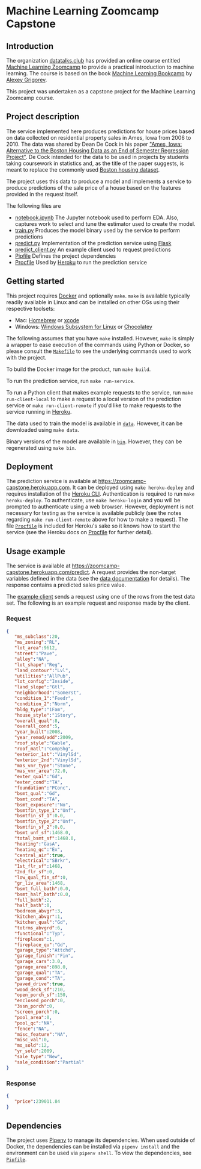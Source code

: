# Machine Learning Zoomcamp Capstone

## Introduction

The organization [datatalks.club](https://datatalks.club) has provided an online course 
entitled [Machine Learning Zoomcamp](https://datatalks.club/courses/2021-winter-ml-zoomcamp.html)
to provide a practical introduction to machine learning. The course is based on the book 
[Machine Learning Bookcamp](https://www.manning.com/books/machine-learning-bookcamp) by 
[Alexey Grigorev](https://alexeygrigorev.com/).

This project was undertaken as a capstone project for the Machine Learning Zoomcamp course.

## Project description

The service implemented here produces predictions for house prices based on data collected on residential property
sales in Ames, Iowa from 2006 to 2010. The data was shared by Dean De Cock in his paper ["Ames, Iowa: Alternative to the 
Boston Housing Data as an End of Semester Regression Project"](http://jse.amstat.org/v19n3/decock.pdf). De Cock intended
for the data to be used in projects by students taking coursework in statistics and, as the title of the paper suggests,
is meant to replace the commonly used [Boston housing dataset](http://dx.doi.org/10.1016/0095-0696(78)90006-2).

The project uses this data to produce a model and implements a service to produce predictions of the sale price of
a house based on the features provided in the request itself.

The following files are 

- [notebook.ipynb](notebook.ipynb) The Jupyter notebook used to perform EDA. Also, captures work to select and tune the 
  estimator used to create the model.
- [train.py](train.py) Produces the model binary used by the service to perform predictions 
- [predict.py](predict.py) Implementation of the prediction service using [Flask](https://flask.palletsprojects.com/)
- [predict_client.py](predict_client.py) An example client used to request predictions
- [Pipfile](Pipfile) Defines the project dependencies
- [Procfile](Procfile) Used by [Heroku](https://heroku.com) to run the prediction service

## Getting started

This project requires [Docker](https://docs.docker.com/get-docker/) and optionally `make`. `make` is available typically 
readily available in Linux and can be installed on other OSs using their respective toolsets:

- Mac: [Homebrew](https://brew.sh/) or [xcode](https://apps.apple.com/us/app/xcode/)
- Windows: [Windows Subsystem for Linux](https://docs.microsoft.com/en-us/windows/wsl/) or [Chocolatey](https://chocolatey.org/)

The following assumes that you have `make` installed. However, `make` is simply a wrapper to ease execution of the commands
using Python or Docker, so please consult the [`Makefile`](Makefile) to see the underlying commands used to work with the project.

To build the Docker image for the product, run `make build`.

To run the prediction service, run `make run-service`.

To run a Python client that makes example requests to the service, run `make run-client-local` to make a request to a local
version of the prediction service or `make run-client-remote` if you'd like to make requests to the service running in 
[Heroku](https://heroku.com).

The data used to train the model is available in [`data`](data). However, it can be downloaded using `make data`.

Binary versions of the model are available in [`bin`](bin). However, they can be regenerated using `make bin`.

## Deployment

The prediction service is available at https://zoomcamp-capstone.herokuapp.com. It can be deployed using
`make heroku-deploy` and requires installation of the [Heroku CLI](https://devcenter.heroku.com/articles/heroku-cli). 
Authentication is required to run `make heroku-deploy`. To authenticate, use `make heroku-login` and you will be prompted
to authenticate using a web browser. However, deployment is not necessary for testing as the service is available
publicly (see the notes regarding `make run-client-remote` above for how to make a request). The file [`Procfile`](Procfile)
is included for Heroku's sake so it knows how to start the service (see the Heroku docs on 
[Procfile](https://devcenter.heroku.com/articles/procfile) for further detail).

## Usage example

The service is available at https://zoomcamp-capstone.herokuapp.com/predict. A request provides the non-target 
variables defined in the data (see the [data documentation](data/DataDocumentation.txt) for details). The response 
contains a predicted sales price value.

The [example client](predict_client.py) sends a request using one of the rows from the test data set. The following
is an example request and response made by the client.

### Request

```json
{
   "ms_subclass":20,
   "ms_zoning":"RL",
   "lot_area":9612,
   "street":"Pave",
   "alley":"NA",
   "lot_shape":"Reg",
   "land_contour":"Lvl",
   "utilities":"AllPub",
   "lot_config":"Inside",
   "land_slope":"Gtl",
   "neighborhood":"Somerst",
   "condition_1":"Feedr",
   "condition_2":"Norm",
   "bldg_type":"1Fam",
   "house_style":"1Story",
   "overall_qual":8,
   "overall_cond":5,
   "year_built":2008,
   "year_remod/add":2009,
   "roof_style":"Gable",
   "roof_matl":"CompShg",
   "exterior_1st":"VinylSd",
   "exterior_2nd":"VinylSd",
   "mas_vnr_type":"Stone",
   "mas_vnr_area":72.0,
   "exter_qual":"Gd",
   "exter_cond":"TA",
   "foundation":"PConc",
   "bsmt_qual":"Gd",
   "bsmt_cond":"TA",
   "bsmt_exposure":"No",
   "bsmtfin_type_1":"Unf",
   "bsmtfin_sf_1":0.0,
   "bsmtfin_type_2":"Unf",
   "bsmtfin_sf_2":0.0,
   "bsmt_unf_sf":1468.0,
   "total_bsmt_sf":1468.0,
   "heating":"GasA",
   "heating_qc":"Ex",
   "central_air":true,
   "electrical":"SBrkr",
   "1st_flr_sf":1468,
   "2nd_flr_sf":0,
   "low_qual_fin_sf":0,
   "gr_liv_area":1468,
   "bsmt_full_bath":0.0,
   "bsmt_half_bath":0.0,
   "full_bath":2,
   "half_bath":0,
   "bedroom_abvgr":3,
   "kitchen_abvgr":1,
   "kitchen_qual":"Gd",
   "totrms_abvgrd":6,
   "functional":"Typ",
   "fireplaces":1,
   "fireplace_qu":"Gd",
   "garage_type":"Attchd",
   "garage_finish":"Fin",
   "garage_cars":3.0,
   "garage_area":898.0,
   "garage_qual":"TA",
   "garage_cond":"TA",
   "paved_drive":true,
   "wood_deck_sf":210,
   "open_porch_sf":150,
   "enclosed_porch":0,
   "3ssn_porch":0,
   "screen_porch":0,
   "pool_area":0,
   "pool_qc":"NA",
   "fence":"NA",
   "misc_feature":"NA",
   "misc_val":0,
   "mo_sold":12,
   "yr_sold":2009,
   "sale_type":"New",
   "sale_condition":"Partial"
}
```

### Response

```json
{
   "price":239011.84
}
```

## Dependencies

The project uses [Pipenv](https://pipenv.pypa.io/) to manage its dependencies. When used outside of Docker, the 
dependencies can be installed via `pipenv install` and the environment can be used via `pipenv shell`. 
To view the dependencies, see [`Pipfile`](Pipfile).
